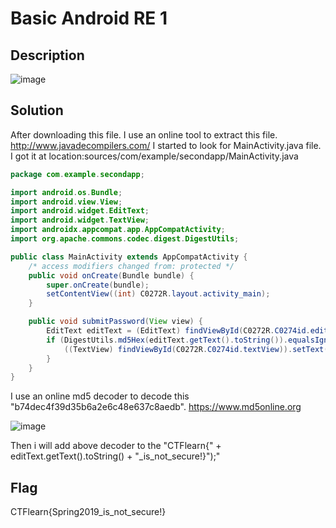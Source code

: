# Basic Android RE 1
## Description

![image](https://user-images.githubusercontent.com/84562630/164865951-0e33f917-a208-4115-986b-d97847a7b6d0.png)
## Solution
After downloading this file. I use an online tool to extract this file. http://www.javadecompilers.com/
I started to look for MainActivity.java file. I got it at location:sources/com/example/secondapp/MainActivity.java
```java
package com.example.secondapp;

import android.os.Bundle;
import android.view.View;
import android.widget.EditText;
import android.widget.TextView;
import androidx.appcompat.app.AppCompatActivity;
import org.apache.commons.codec.digest.DigestUtils;

public class MainActivity extends AppCompatActivity {
    /* access modifiers changed from: protected */
    public void onCreate(Bundle bundle) {
        super.onCreate(bundle);
        setContentView((int) C0272R.layout.activity_main);
    }

    public void submitPassword(View view) {
        EditText editText = (EditText) findViewById(C0272R.C0274id.editText2);
        if (DigestUtils.md5Hex(editText.getText().toString()).equalsIgnoreCase("b74dec4f39d35b6a2e6c48e637c8aedb")) {
            ((TextView) findViewById(C0272R.C0274id.textView)).setText("Success! CTFlearn{" + editText.getText().toString() + "_is_not_secure!}");
        }
    }
}
```
I use an online md5 decoder to decode this "b74dec4f39d35b6a2e6c48e637c8aedb". https://www.md5online.org

![image](https://user-images.githubusercontent.com/84562630/164866710-eaa00eae-b533-4692-9676-8383907ad0dc.png)

Then i will add above decoder to the "CTFlearn{" + editText.getText().toString() + "_is_not_secure!}");"
## Flag 
CTFlearn{Spring2019_is_not_secure!}

